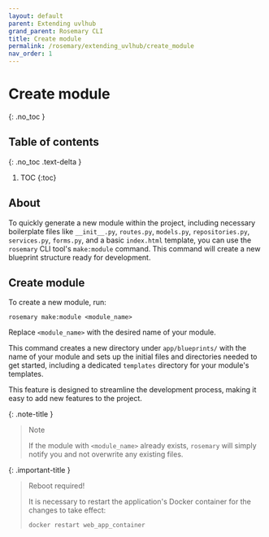 ```yaml
---
layout: default
parent: Extending uvlhub
grand_parent: Rosemary CLI
title: Create module
permalink: /rosemary/extending_uvlhub/create_module
nav_order: 1
---
```


# Create module
{: .no_toc }

## Table of contents
{: .no_toc .text-delta }

1. TOC
{:toc}

## About

To quickly generate a new module within the project, including necessary boilerplate files 
like `__init__.py`, `routes.py`, `models.py`, `repositories.py`, `services.py`, `forms.py`,
and a basic `index.html` template, you can use the `rosemary` CLI tool's `make:module` 
command. This command will create a new blueprint structure ready for development.

## Create module

To create a new module, run:

```
rosemary make:module <module_name>
```

Replace `<module_name>` with the desired name of your module.

This command creates a new directory under `app/blueprints/` with the name of your module and sets up the initial files and directories needed to get started, including a dedicated `templates` directory for your module's templates.

This feature is designed to streamline the development process, making it easy to add new features to the project.

{: .note-title }
> Note
>
> If the module with `<module_name>` already exists, `rosemary` will simply notify you and not overwrite any existing files.

{: .important-title }
> Reboot required!
> 
> It is necessary to restart the application's Docker container for the changes to take effect:
>
> ```
> docker restart web_app_container
> ```

